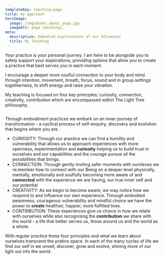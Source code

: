```yaml
---
templateKey: teaching-page
title: my approach
heroImage:
  image: /img/books_about_yoga.jpg
  imageAlt: yoga teachings.
meta:
  description: Embodied explorations of our Aliveness
  title: My Teaching
---
```

<p>Your practice is your personal journey. I am here to be alongside you to safely support your explorations, providing options that allow you to create a practice that best serves you in each moment.</p>
<p>I encourage a deeper more soulful connection to your body and mind through intention, movement, breath, focus, sound and in group settings togetherness, to shift energy and raise your vibration.</p>
<p>My teaching is focused on four key principles; curiosity, connection, creativity, contribution which are encompassed within The Light Tree philosophy.</p>
<p><img src="../img/the-4cs-21.jpg" alt=""></p>
<p>Through embodiment practices we embark on an inner journey of transformation - a cyclical process of self-enquiry, discovery and evolution that begins where you are.</p>
<ul>
<li>CURIOSITY: Through our practice we can find a humility and vulnerability that allows us to approach experiences with more openness, experimentation and <strong>curiosity</strong> helping us to build trust in ourselves and our capabilities and the courage pursue all the possibilities that brings.</li>
<li>CONNECTION: Through gently inviting safer moments with oursleves we re:member how to connect with our Being on a deeper level physically, mentally, emotionally and soulfully becoming more aware of and <strong>connected</strong> with the experience we are having, our true inner self and our potential</li>
<li>CREATIVITY: As we begin to become aware, we may notice how we respond to and influence our own experience. Through embodied awareness, courageous vulnerability and mindful choice we have the power to <strong>create</strong> healthier, happier, more fulfilled lives.</li>
<li>CONTRIBUTION: These experiences give us choice in how we relate with ourselves while also recognising the <strong>contribution</strong> we share with the world - a life that better serves us, those around us and the world as a whole.</li>
</ul>
<p>With regular practice these four principles and what we learn about ourselves transcend the pratice space. In each of the many cycles of life we find our self in we unveil, discover, grow and evolve, shining more of our light out into the world.</p>